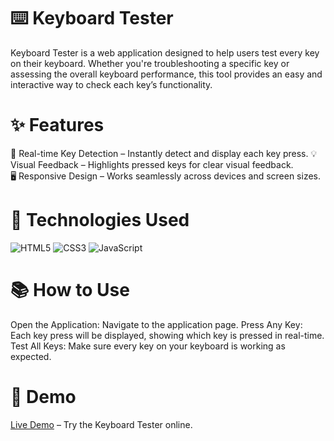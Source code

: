 # ⌨️ Keyboard Tester
Keyboard Tester is a web application designed to help users test every key on their keyboard. Whether you're troubleshooting a specific key or 
assessing the overall keyboard performance, this tool provides an easy and interactive way to check each key’s functionality.
   
# ✨ Features
🔄 Real-time Key Detection – Instantly detect and display each key press.
💡 Visual Feedback – Highlights pressed keys for clear visual feedback.  
🖥️ Responsive Design – Works seamlessly across devices and screen sizes.  
 
# 🚀 Technologies Used
<p align="left"> <img src="https://img.shields.io/badge/HTML5-%23E34F26.svg?style=for-the-badge&logo=html5&logoColor=white" alt="HTML5"/> <img src="https://img.shields.io/badge/CSS3-%231572B6.svg?style=for-the-badge&logo=css3&logoColor=white" alt="CSS3"/> <img src="https://img.shields.io/badge/JavaScript-%23F7DF1E.svg?style=for-the-badge&logo=javascript&logoColor=black" alt="JavaScript"/> </p>

# 📚 How to Use
Open the Application: Navigate to the application page.
Press Any Key: Each key press will be displayed, showing which key is pressed in real-time.
Test All Keys: Make sure every key on your keyboard is working as expected.

# 📌 Demo
[Live Demo](https://spontaneous-sable-d3ccfc.netlify.app/) – Try the Keyboard Tester online.
